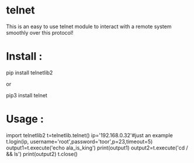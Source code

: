 # telnet
This is an easy to use telnet module to interact with a remote system smoothly over this protocol!

# Install :

pip install telnetlib2

or

pip3 install telnet

# Usage :

import telnetlib2
t=telnetlib.telnet()
ip='192.168.0.32'#just an example
t.login(ip, username='root',password='toor',p=23,timeout=5)
output1=t.execute('echo ala_is_king')
print(output1)
output2=t.execute('cd / && ls')
print(output2)
t.close()
